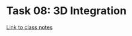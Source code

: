 # Task 08: 3D Integration 

[Link to class notes](https://github.com/peraltajuan/integration-3D/blob/main/Week_05.pdf)
